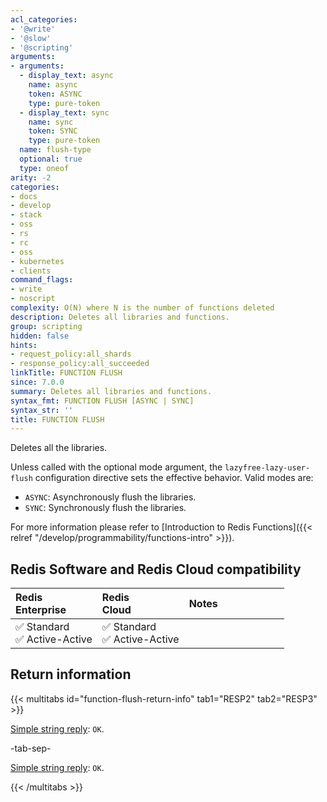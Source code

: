 ```yaml
---
acl_categories:
- '@write'
- '@slow'
- '@scripting'
arguments:
- arguments:
  - display_text: async
    name: async
    token: ASYNC
    type: pure-token
  - display_text: sync
    name: sync
    token: SYNC
    type: pure-token
  name: flush-type
  optional: true
  type: oneof
arity: -2
categories:
- docs
- develop
- stack
- oss
- rs
- rc
- oss
- kubernetes
- clients
command_flags:
- write
- noscript
complexity: O(N) where N is the number of functions deleted
description: Deletes all libraries and functions.
group: scripting
hidden: false
hints:
- request_policy:all_shards
- response_policy:all_succeeded
linkTitle: FUNCTION FLUSH
since: 7.0.0
summary: Deletes all libraries and functions.
syntax_fmt: FUNCTION FLUSH [ASYNC | SYNC]
syntax_str: ''
title: FUNCTION FLUSH
---
```

Deletes all the libraries.

Unless called with the optional mode argument, the `lazyfree-lazy-user-flush` configuration directive sets the effective behavior. Valid modes are:

* `ASYNC`: Asynchronously flush the libraries.
* `SYNC`: Synchronously flush the libraries.

For more information please refer to [Introduction to Redis Functions]({{< relref "/develop/programmability/functions-intro" >}}).

## Redis Software and Redis Cloud compatibility

| Redis<br />Enterprise | Redis<br />Cloud | <span style="min-width: 9em; display: table-cell">Notes</span> |
|:----------------------|:-----------------|:------|
| <span title="Supported">&#x2705; Standard</span><br /><span title="Supported"><nobr>&#x2705; Active-Active</nobr></span> | <span title="Supported">&#x2705; Standard</span><br /><span title="Supported"><nobr>&#x2705; Active-Active</nobr></span> |  |

## Return information

{{< multitabs id="function-flush-return-info" 
    tab1="RESP2" 
    tab2="RESP3" >}}

[Simple string reply](../../develop/reference/protocol-spec#simple-strings): `OK`.

-tab-sep-

[Simple string reply](../../develop/reference/protocol-spec#simple-strings): `OK`.

{{< /multitabs >}}
